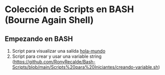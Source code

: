 # Colección de Scripts en BASH (Bourne Again Shell)
## Empezando en BASH

1. Script para visualizar una salída [hola-mundo](https://github.com/RonyRecalde/Bash-Scripts/blob/main/Scripts%20para%20Iniciantes/hola-mundo.sh)
2. Script para crear y usar una variable string (https://github.com/RonyRecalde/Bash-Scripts/blob/main/Scripts%20para%20Iniciantes/creando-variable.sh)
